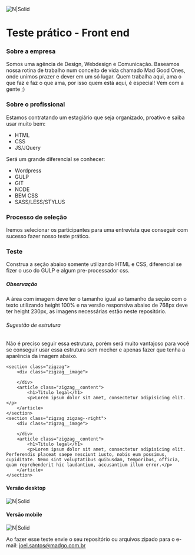 ![N|Solid](http://madgo.com.br/wp-content/uploads/2013/02/mad-good-ones-3-2.png)
# Teste prático - Front end


### Sobre a empresa
Somos uma agência de Design, Webdesign e Comunicação. Baseamos nossa rotina de trabalho num conceito de vida chamado Mad Good Ones, onde unimos prazer e dever em um só lugar.
Quem trabalha aqui, ama o que faz e faz o que ama, por isso quem está aqui, é especial! Vem com a gente ;)

### Sobre o profissional
Estamos contratando um estagiário que seja organizado, proativo e saiba usar muito bem:
  - HTML
  - CSS
  - JS/JQuery   

Será um grande diferencial se conhecer:
  - Wordpress
  - GULP
  - GIT
  - NODE
  - BEM CSS
  - SASS/LESS/STYLUS

### Processo de seleção
Iremos selecionar os participantes para uma entrevista que conseguir com sucesso fazer nosso teste prático.

### Teste

Construa a seção abaixo somente utilizando HTML e CSS, diferencial se fizer o uso do GULP e algum pre-processador css.

##### Observação
A área com imagem deve ter o tamanho igual ao tamanho da seção com o texto utilizando height 100% e na versão responsiva abaixo de 768px deve ter height 230px, as imagens necessárias estão neste repositório.

###### Sugestão de estrutura
Não é preciso seguir essa estrutura, porém será muito vantajoso para você se conseguir usar essa estrutura sem mecher e apenas fazer que tenha a aparência da imagem abaixo.
```
<section class="zigzag">
	<div class="zigzag__image">
		
	</div>
	<article class="zigzag__content">
		<h1>Titulo legal</h1>
		<p>Lorem ipsum dolor sit amet, consectetur adipisicing elit.</p>
	</article>
</section>	
<section class="zigzag zigzag--right">
	<div class="zigzag__image">
		
	</div>
	<article class="zigzag__content">
		<h1>Titulo legal</h1>
		<p>Lorem ipsum dolor sit amet, consectetur adipisicing elit. Perferendis placeat saepe nesciunt iusto, nobis eum possimus, cupiditate. Nemo sint voluptatibus quibusdam, temporibus, officia, quam reprehenderit hic laudantium, accusantium illum error.</p>
	</article>
</section>

```

#### Versão desktop
![N|Solid](http://madknow.com.br/madgo/wp-content/uploads/zigzag.jpg)
#### Versão mobile
![N|Solid](http://madknow.com.br/madgo/wp-content/uploads/zigzag-responsive.jpg)

Ao fazer esse teste envie o seu repositório ou arquivos zipado para o e-mail: joel.santos@madgo.com.br